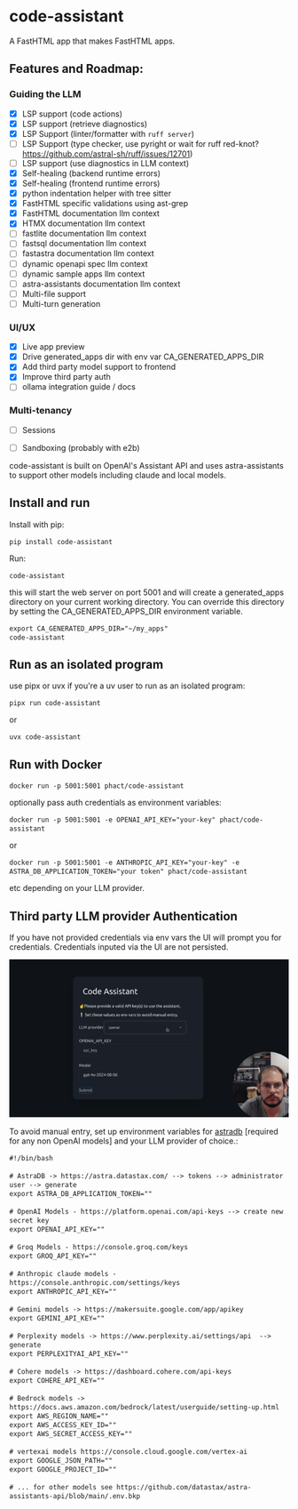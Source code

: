# code-assistant

A FastHTML app that makes FastHTML apps.

## Features and Roadmap:

### Guiding the LLM
 - [X] LSP support (code actions)
 - [X] LSP support (retrieve diagnostics)
 - [X] LSP Support (linter/formatter with `ruff server`)
 - [ ] LSP Support (type checker, use pyright or wait for ruff red-knot? https://github.com/astral-sh/ruff/issues/12701)
 - [ ] LSP support (use diagnostics in LLM context)
 - [X] Self-healing (backend runtime errors)
 - [X] Self-healing (frontend runtime errors)
 - [X] python indentation helper with tree sitter
 - [X] FastHTML specific validations using ast-grep
 - [X] FastHTML documentation llm context
 - [X] HTMX documentation llm context
 - [ ] fastlite documentation llm context
 - [ ] fastsql documentation llm context
 - [ ] fastastra documentation llm context
 - [ ] dynamic openapi spec llm context
 - [ ] dynamic sample apps llm context
 - [ ] astra-assistants documentation llm context
 - [ ] Multi-file support
 - [ ] Multi-turn generation

### UI/UX
 - [X] Live app preview
 - [X] Drive generated_apps dir with env var CA_GENERATED_APPS_DIR
 - [X] Add third party model support to frontend
 - [X] Improve third party auth
 - [ ] ollama integration guide / docs

 ### Multi-tenancy
 - [ ] Sessions
 - [ ] Sandboxing (probably with e2b)


code-assistant is built on OpenAI's Assistant API and uses astra-assistants to support other models including claude and local models.

## Install and run

Install with pip:

    pip install code-assistant

Run:

    code-assistant

this will start the web server on port 5001 and will create a generated_apps directory on your current working directory. You can override this directory by setting the CA_GENERATED_APPS_DIR environment variable.

    export CA_GENERATED_APPS_DIR="~/my_apps"
    code-assistant

## Run as an isolated program

use pipx or uvx if you're a uv user to run as an isolated program:

    pipx run code-assistant

or

    uvx code-assistant

## Run with Docker

    docker run -p 5001:5001 phact/code-assistant

optionally pass auth credentials as environment variables:

    docker run -p 5001:5001 -e OPENAI_API_KEY="your-key" phact/code-assistant

or 

    docker run -p 5001:5001 -e ANTHROPIC_API_KEY="your-key" -e ASTRA_DB_APPLICATION_TOKEN="your token" phact/code-assistant

etc depending on your LLM provider.

## Third party LLM provider Authentication

If you have not provided credentials via env vars the UI will prompt you for credentials. Credentials inputed via the UI are not persisted.

[![video](assets/code_assistant_models.gif)](https://www.youtube.com/watch?v=9Vk7t7wtd4E)

To avoid manual entry, set up environment variables for [astradb](https://astra.datastax.com/) [required for any non OpenAI models] and your LLM provider of choice.:

```
#!/bin/bash

# AstraDB -> https://astra.datastax.com/ --> tokens --> administrator user --> generate
export ASTRA_DB_APPLICATION_TOKEN=""

# OpenAI Models - https://platform.openai.com/api-keys --> create new secret key
export OPENAI_API_KEY=""

# Groq Models - https://console.groq.com/keys
export GROQ_API_KEY=""

# Anthropic claude models - https://console.anthropic.com/settings/keys
export ANTHROPIC_API_KEY=""

# Gemini models -> https://makersuite.google.com/app/apikey
export GEMINI_API_KEY=""

# Perplexity models -> https://www.perplexity.ai/settings/api  --> generate
export PERPLEXITYAI_API_KEY=""

# Cohere models -> https://dashboard.cohere.com/api-keys
export COHERE_API_KEY=""

# Bedrock models -> https://docs.aws.amazon.com/bedrock/latest/userguide/setting-up.html
export AWS_REGION_NAME=""
export AWS_ACCESS_KEY_ID=""
export AWS_SECRET_ACCESS_KEY=""

# vertexai models https://console.cloud.google.com/vertex-ai
export GOOGLE_JSON_PATH=""
export GOOGLE_PROJECT_ID=""

# ... for other models see https://github.com/datastax/astra-assistants-api/blob/main/.env.bkp
```
